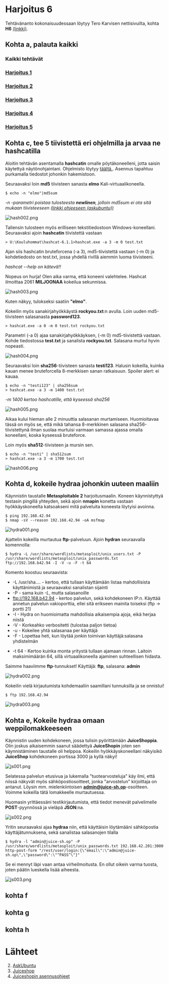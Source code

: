 # Harjoitus 6

Tehtävänanto kokonaisuudessaan löytyy Tero Karvisen nettisivuilta, kohta **H6** [(linkki)](http://terokarvinen.com/2020/tunkeutumistestaus-kurssi-pentest-course-ict4tn027-3006-autumn-2020/).

## Kohta a, palauta kaikki

### Kaikki tehtävät

### [Harjoitus 1](../Harjoitus1/Text.md)

### [Harjoitus 2](../Harjoitus2/Text.md)

### [Harjoitus 3](../Harjoitus3/Text.md)

### [Harjoitus 4](../Harjoitus4/Text.md)

### [Harjoitus 5](../Harjoitus5/Text.md)


## Kohta c, tee 5 tiivistettä eri ohjelmilla ja arvaa ne hashcatilla

Aloitin tehtävän asentamalla **hashcatin** omalle pöytäkoneelleni, jotta saisin käytettyä näytönohjaintani. Ohjelmisto löytyy [täältä.](https://hashcat.net/hashcat/). Asennus tapahtuu purkamalla tiedostot johonkin hakemistoon.

Seuraavaksi loin **md5** tiivisteen sanasta **elmo** Kali-virtuaalikoneella.

    $ echo -n "elmo"|md5sum

*-n -parametri poistaa tulosteesta ***newlinen***, jolloin md5sum ei ota sitä mukaan tiivisteeseen [(linkki ohjeeseen (askubuntu))](https://askubuntu.com/questions/53846/how-to-get-the-md5-hash-of-a-string-directly-in-the-terminal)*

![hash002.png](./kuvat/hash002.png)

Tallensin tulosteen myös erilliseen tekstitiedostoon Windows-koneellani. Seuraavaksi ajoin **hashcatin** tiivistettä vastaan

    > U:\Kouluhommat\hashcat-6.1.1>hashcat.exe -a 3 -m 0 test.txt

Ajan siis hashcatin bruteforcena (-a 3), md5-tiivistettä vastaan (-m 0) ja kohdetiedosto on test.txt, jossa yhdellä rivillä aiemmin luoma tiivisteeni.

*hashcat --help on kätevä!!*

Nopeus on hurja! Olen aika varma, että koneeni valehtelee. Hashcat ilmoittaa 2061 **MILJOONAA** kokeilua sekunnissa.

![hash003.png](./kuvat/hash003.png)

Kuten näkyy, tulokseksi saatiin **"elmo"**.

Kokeilin myös sanakirjahyökkäystä **rockyou.txt**:n avulla. Loin uuden md5-tiivisteen salasanasta **password123**.

    > hashcat.exe -a 0 -m 0 test.txt rockyou.txt

Parametri (-a 0) ajaa sanakirjahyökkäyksen, (-m 0) md5-tiivistettä vastaan. Kohde tiedostossa **test.txt** ja sanalista **rockyou.txt**. Salasana murtui hyvin nopeasti.

![hash004.png](./kuvat/hash004.png)



Seuraavaksi loin **sha256**-tiivisteen sanasta **testi123**. Halusin kokeilla, kuinka kauan menee bruteforcella 8-merkkisen sanan ratkaisuun. Spoiler alert: ei kauaa.

    $ echo -n "testi123" | sha256sum
    > hashcat.exe -a 3 -m 1400 test.txt

*-m 1400 kertoo hashcatille, että kyseessä sha256*

![hash005.png](./kuvat/hash005.png)

Aikaa kului hieman alle 2 minuuttia salasanan murtamiseen. Huomioitavaa tässä on myös se, että mikä tahansa 8-merkkinen salasana sha256-tiivistettynä ilman suolaa murtuisi varmaan samassa ajassa omalla koneellani, koska kyseessä bruteforce.

Loin myös **sha512**-tiivisteen ja mursin sen.

    $ echo -n "testi" | sha512sum
    > hashcat.exe -a 3 -m 1700 test.txt

![hash006.png](./kuvat/hash006.png)



## Kohta d, kokeile hydraa johonkin uuteen maaliin

Käynnistin taustalle **Metasploitable 2** harjoitusmaalin. Koneen käynnistyttyä testasin pingillä yhteyden, sekä ajoin **nmapin** konetta vastaan hyökkäyskoneelta katsoakseni mitä palveluita koneesta löytyisi avoinna.

    $ ping 192.168.42.94
    $ nmap -sV --reason 192.168.42.94 -oA msfmap

![hydra001.png](./kuvat/hydra001.png)

Ajattelin kokeilla murtautua **ftp**-palveluun. Ajoin **hydran** seuraavalla komennolla:

    $ hydra -L /usr/share/wordlists/metasploit/unix_users.txt -P /usr/share/wordlists/metasploit/unix_passwords.txt ftp://192.168.b42.94 -I -V -u -F -t 64

Komento koostuu seuraavista:

 * -L /usr/sha.... - kertoo, että tullaan käyttämään listaa mahdollisista käyttänimistä ja seuraavaksi sanalistan sijainti
 * -P - sama kuin *-L*, mutta salasanoille
 * ftp://192.168.b42.94 - kertoo palvelun, sekä kohdekoneen IP:n. Käyttää annetun palvelun vakioporttia, ellei sitä erikseen mainita toiseksi (ftp -> portti 21)
 * -I - Hydra on huomioimatta mahdollisia aikaisempia ajoja, eikä herjaa niistä
 * -V - Korkeahko verbositetti (tulostaa paljon tietoa)
 * -u - Kokeilee yhtä salasanaa per käyttäjä
 * -F - Lopettaa heti, kun löytää jonkin toimivan käyttäjä:salasana yhdistelmän
 - -t 64 - Kertoo kuinka monta yritystä tullaan ajamaan rinnan. Laitoin maksimimäärän 64, sillä virtuaalikoneella ajaminen suhteellisen hidasta.

Saimme haaviimme **ftp**-tunnukset! Käyttäjä: **ftp**, salasana: **admin**

![hydra002.png](./kuvat/hydra002.png)

Kokeilin vielä kirjautumista kohdemaaliin saamillani tunnuksilla ja se onnistui!

    $ ftp 192.168.42.94

![hydra003.png](./kuvat/hydra003.png)




## Kohta e, Kokeile hydraa omaan weppilomakkeeseen

Käynnistin uuden kohdekoneen, jossa tulisin pyörittämään **JuiceShoppia**. Olin joskus aikaisemmin saanut säädettyä **JuiceShopin** joten sen käynnistäminen taustalle oli helppoa. Kokeilin hyökkäyskoneellani näkyisikö **JuiceShop** kohdekoneen portissa 3000 ja kyllä näkyi!

![js001.png](./kuvat/js001.png)


Selatessa palvelun etusivua ja lukemalla "tuotearvosteluja" käy ilmi, että niissä näkyvät myös sähköpostiosoitteet, jonka "arvostelun" kirjoittaja on antanut. Löysin mm. mielenkiintoisen **admin@juice-sh.op**-osoitteen. Voimme kokeilla tätä lomakkeelle murtautuessa.

Huomasin yrittäessäni testikirjautumista, että tiedot menevät palvelimelle **POST**-pyynnössä ja vieläpä **JSON**:na.

![js002.png](./kuvat/js002.png)

Yritin seuraavaksi ajaa **hydraa** niin, että käyttäisin löytämääni sähköpostia käyttäjätunnuksena, sekä sanalistaa salasanojen tilalla

    $ hydra -l "admin@juice-sh.op" -P /usr/share/wordlists/metasploit/unix_passwords.txt 192.168.42.201:3000 http-post-form "/rest/user/login:{\"email\":\"admin@juice-sh.op\",\"password\":\"^PASS^\"}"

Se ei mennyt läpi vaan antaa virheilmoitusta. En ollut oikein varma tuosta, joten päätin lueskella lisää aiheesta.

![js003.png](./kuvat/js003.png)



## kohta f



## kohta g



## kohta h

# Lähteet


2. [AskUbuntu](https://askubuntu.com/questions/53846/how-to-get-the-md5-hash-of-a-string-directly-in-the-terminal)
3. [Juiceshop](https://owasp.org/www-project-juice-shop/)
4. [Juiceshopin asennusohjeet](https://hub.docker.com/r/bkimminich/juice-shop)